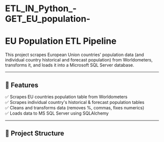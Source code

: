 # ETL_IN_Python_-GET_EU_population-

# EU Population ETL Pipeline

This project scrapes European Union countries' population data (and individual country historical and forecast population) from Worldometers, transforms it, and loads it into a Microsoft SQL Server database.

---

## 📌 Features

✅ Scrapes EU countries population table from Worldometers  
✅ Scrapes individual country's historical & forecast population tables  
✅ Cleans and transforms data (removes %, commas, fixes numerics)  
✅ Loads data to MS SQL Server using SQLAlchemy  

---

## 📌 Project Structure

